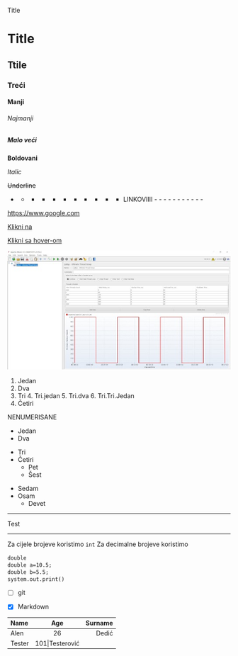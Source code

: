 Title
# Title

## Ttile

### Treći

#### Manji

###### Najmanji

##### Malo veći

**Boldovani**

_Italic_ 

~~Underline~~

 - - - - - - - - - - - LINKOVIIII   - - - - - - - - - - -

<https://www.google.com>

[Klikni na](https://www.google.com)

[Klikni sa hover-om](https://www.google.com "HOVER TEKST")

![Slika](SPIKE.jpg)

1. Jedan
2. Dva
3. Tri
   4. Tri.jedan
   5. Tri.dva
      6. Tri.Tri.Jedan
7. Četiri

NENUMERISANE

* Jedan
* Dva
- Tri
- Četiri
  - Pet
  - Šest
+ Sedam
+ Osam
  + Devet
---
Test
****

Za cijele brojeve koristimo `int`
Za decimalne brojeve koristimo 
```
double
double a=10.5;
double b=5.5;
system.out.print()
```

* [ ] git 

* [x] Markdown

| Name | Age | Surname |
|:---- |:---:| -----: |
| Alen | 26 | Dedić |
|Tester|101\|Testerović|


